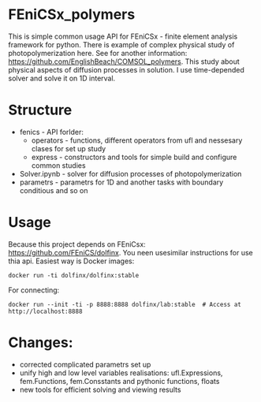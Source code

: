# FEniCSx_polymers
This is simple common usage API for FEniCSx - finite element analysis framework for python. There is example of complex physical study of photopolymerization here. See for another information:
https://github.com/EnglishBeach/COMSOL_polymers. This study about physical aspects of diffusion processes in solution. I use time-depended solver and solve it on 1D interval. 

# Structure
* fenics - API forlder:
  * operators - functions, different operators from ufl and nessesary clases for set up study
  * express - constructors and tools for simple build and configure common studies
* Solver.ipynb - solver for diffusion processes of photopolymerization
* parametrs - parametrs for 1D and another tasks with boundary conditious and so on

# Usage
Because this project depends on FEniCsx: https://github.com/FEniCS/dolfinx. You neen usesimilar instructions for use thia api. Easiest way is Docker images:
```shell
docker run -ti dolfinx/dolfinx:stable
```
For connecting:
```shell
docker run --init -ti -p 8888:8888 dolfinx/lab:stable  # Access at http://localhost:8888
```

# Changes:
* corrected complicated parametrs set up
* unify high and low level variables realisations: ufl.Expressions, fem.Functions, fem.Consstants and pythonic functions, floats
* new tools for efficient solving and viewing results
